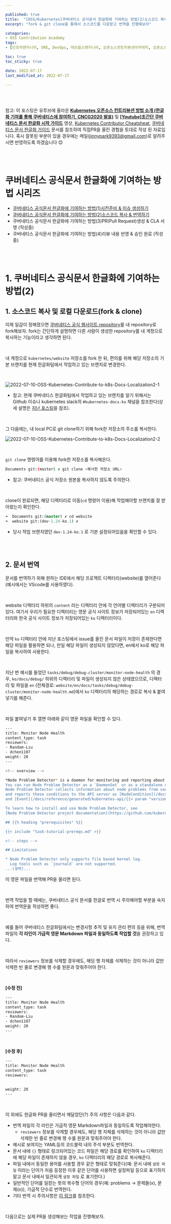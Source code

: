 ```yaml
---

published: true
title:  "[OSS/Kubernetes]쿠버네티스 공식문서 한글화에 기여하는 방법(2)소스코드 복사 & 번역하기"
excerpt: "fork & git clone을 통해서 소스코드를 다운받고 번역을 진행해보자"

categories:
- OSS Contribution Academy
tags:
- [인프라엔지니어, SRE, DevOps, 데브옵스엔지니어, 오픈소스컨트리뷰션아카데미, 오픈소스컨트리뷰션아카데미후기, 쿠버네티스한글화, 오픈소스컨트리뷰션방법, 쿠버네티스문서한글화, PR올리는법, 깃허브issue생성하는법, 깃소스코드다운 ]

toc: true
toc_sticky: true

date: 2022-07-17
last_modified_at: 2022-07-17

---
```


<br/><br/>

참고: 이 포스팅은 유투브에 올라온 **[Kubernetes 오픈소스 컨트리뷰션 방법 소개 (한글화 기여를 통해 쿠버네티스에 참여하기, CNCG2020 발표)](https://www.youtube.com/watch?v=2JiKkPv_IGs)** 및 **[[Youtube]초간단 쿠버네티스 문서 한글화 시작 가이드](https://www.youtube.com/watch?v=OTl8HBjxIhc)** 영상, [Kubernetes Contributor Cheatsheat](https://www.kubernetes.dev/docs/contributor-cheatsheet/), [쿠버네티스 문서 한글화 가이드](https://kubernetes.io/ko/docs/contribute/localization_ko/) 문서를 참조하여 직접PR을 올린 경험을 토대로 작성 된 자료입니다. 혹시 잘못된 부분이 있을 경우에는 메일(jinnypark9393@gmail.com)로 알려주시면 반영하도록 하겠습니다 😊

<br/><br/>

# 쿠버네티스 공식문서 한글화에 기여하는 방법 시리즈

- [쿠버네티스 공식문서 한글화에 기여하는 방법(1)사전준비 & 이슈 생성하기](https://jinnypark9393.github.io/oss%20contribution%20academy/OSS-Kubernetes-Contribute-to-k8s-Docs-Localization1/)
- [쿠버네티스 공식문서 한글화에 기여하는 방법(2)소스코드 복사 & 번역하기](https://jinnypark9393.github.io/oss%20contribution%20academy/OSS-Kubernetes-Contribute-to-k8s-Docs-Localization2/)
- 쿠버네티스 공식문서 한글화에 기여하는 방법(3)PR(Pull Request)생성 & CLA 서명 (작성중)
- 쿠버네티스 공식문서 한글화에 기여하는 방법(4)리뷰 내용 반영 & 승인 완료 (작성중)

<br/><br/>

# 1. 쿠버네티스 공식문서 한글화에 기여하는 방법(2)

## 1. 소스코드 복사 및 로컬 다운로드(fork & clone)

이제 일감이 정해졌으면 [쿠버네티스 공식 웹사이트 repository](https://github.com/kubernetes/website)를 내 repository로 fork해보자. fork는 간단하게 설명하면 다른 사람이 생성한 repository를 내 계정으로 복사하는 기능이라고 생각하면 된다.

<br/>

내 계정으로 `kubernetes/website` 저장소를 fork 한 뒤, 편의를 위해 해당 저장소의 기본 브랜치를 현재 한글화팀에서 작업하고 있는 브랜치로 변경한다.

<br/>

![2022-07-10-OSS-Kubernetes-Contribute-to-k8s-Docs-Localization2-1](/assets/images/2022-07-17-OSS-Kubernetes-Contribute-to-k8s-Docs-Localization2/2022-07-17-OSS-Kubernetes-Contribute-to-k8s-Docs-Localization2-1.png)

- 참고: 현재 쿠버네티스 한글화팀에서 작업하고 있는 브랜치를 알기 위해서는 Github 이슈나 kubernetes slack의 `#kubernetes-docs-ko` 채널을 참조한다(상세 설명은 [지난 포스팅](https://jinnypark9393.github.io/oss%20contribution%20academy/OSS-Kubernetes-Contribute-to-k8s-Docs-Localization1/)을 참조).

<br/>

그 다음에는, 내 local PC로 git clone하기 위해 fork한 저장소의 주소를 복사한다.

![2022-07-10-OSS-Kubernetes-Contribute-to-k8s-Docs-Localization2-2](/assets/images/2022-07-17-OSS-Kubernetes-Contribute-to-k8s-Docs-Localization2/2022-07-17-OSS-Kubernetes-Contribute-to-k8s-Docs-Localization2-2.png)

<br/>

`git clone` 명령어를 이용해 fork한 저장소를 복사해온다.

```bash
Documents git:(master) ✗ git clone <복사한 저장소 URL>
```

- 참고: 쿠버네티스 공식 저장소 원본을 복사하지 않도록 주의한다.

<br/>

clone이 완료되면, 해당 디렉터리로 이동(`cd` 명령어 이용)해 작업해야할 브랜치를 잘 받아왔는지 확인한다.

```sql
➜  Documents git:(master) ✗ cd website
➜  website git:(dev-1.24-ko.1) ✗ 
```

- 당시 작업 브랜치였던 `dev-1.24-ko.1` 로 기본 설정되어있음을 확인할 수 있다.

<br/><br/>

## 2. 문서 번역

문서를 번역하기 위해 원하는 IDE에서 해당 프로젝트 디렉터리(website)를 열어준다(예시에서는 VScode를 사용하였다).

<br/>

website 디렉터리 하위의 `content` 라는 디렉터리 안에 각 언어별 디렉터리가 구분되어있다. 여기서 우리가 필요한 디렉터리는 영문 공식 사이트 정보가 저장되어있는 `en` 디렉터리와 한국 공식 사이트 정보가 저장되어있는 `ko` 디렉터리이다.

<br/>

만약 `ko` 디렉터리 안에 지난 포스팅에서 issue를 올린 문서 파일이 저장이 존재한다면 해당 파일을 활용하면 되나, 만일 해당 파일이 생성되지 않았다면, en에서 ko로 해당 파일을 복사하여 사용한다.

<br/>

지난 번 예시를 들었던 `tasks/debug/debug-cluster/monitor-node-health` 의 경우, `ko/docs/debug/` 하위의 디렉터리 및 파일이 생성되지 않은 상태였으므로, 디렉터리 및 파일을 `en` (전체경로: `website/en/docs/tasks/debug/debug-cluster/monitor-node-health.md`)에서 `ko` 디렉터리의 해당하는 경로로 복사 & 붙여넣기를 해준다. 

<br/>

파일 붙여넣기 후 열면 아래와 같이 영문 파일을 확인할 수 있다.

```bash
---
title: Monitor Node Health
content_type: task
reviewers:
- Random-Liu
- dchen1107
weight: 20
---

<!-- overview -->

*Node Problem Detector* is a daemon for monitoring and reporting about a node's health.
You can run Node Problem Detector as a `DaemonSet` or as a standalone daemon.
Node Problem Detector collects information about node problems from various daemons
and reports these conditions to the API server as [NodeCondition](/docs/concepts/architecture/nodes/#condition)
and [Event](/docs/reference/generated/kubernetes-api/{{< param "version" >}}/#event-v1-core).

To learn how to install and use Node Problem Detector, see
[Node Problem Detector project documentation](https://github.com/kubernetes/node-problem-detector).

## {{% heading "prerequisites" %}}

{{< include "task-tutorial-prereqs.md" >}}

<!-- steps -->

## Limitations

* Node Problem Detector only supports file based kernel log.
  Log tools such as `journald` are not supported.
...(생략)...
```

이 영문 파일을 번역해 PR을 올리면 된다.

<br/>

번역 작업을 할 때에는, 쿠버네티스 공식 문서를 한글로 번역 시 주의해야할 부분을 숙지하여 번역문을 작성하면 좋다.

<br/>

예를 들어 쿠버네티스 한글화팀에서는 변경사항 추적 및 유지 관리 편의 등을 위해, 번역 파일의 **각 라인이 가급적 영문 Markdown 파일과 동일하도록 작업할 것**을 권장하고 있다.

<br/>

따라서 `reviewers` 정보를 삭제할 경우에도, 해당 행 자체를 삭제하는 것이 아니라 값만 삭제한 빈 줄로 변경해 행 수를 원문과 맞춰주어야 한다.

<br/>

**[수정 전]**

```bash
---
title: Monitor Node Health
content_type: task
reviewers:
- Random-Liu
- dchen1107
weight: 20
---
```

<br/>

**[수정 후]**

```bash
---
title: Monitor Node Health
content_type: task
reviewers:
  
  
weight: 20
---
```

<br/>

이 외에도 한글화 PR을 올리면서 깨달았던(?) 주의 사항은 다음과 같다.

- 번역 파일의 각 라인은 가급적 영문 Markdown파일과 동일하도록 작업해야한다.
    - `reviewers` 정보를 삭제할 경우에도, 해당 행 자체를 삭제하는 것이 아니라 값만 삭제한 빈 줄로 변경해 행 수를 원문과 맞춰주어야 한다.
- 예시로 보여지는 YAML등의 코드블럭 내의 주석 부분도 번역한다.
- 문서 내에 `{}` 형태로 링크되어있는 코드 파일은 해당 경로를 확인하여 `ko` 디렉터리에 해당 파일이 존재하지 않을 경우, `ko` 디렉터리의 해당 경로로 복사해준다.
- 파일 내에서 동일한 용어를 사용할 경우 같은 형태로 맞춰준다(예: 문서 내에 `설정 파일` 이라는 단어가 처음 등장한 이후 같은 단어를 사용하면 설정파일 등으로 표기하지 말고 문서 내에서 일관되게 `설정 파일` 로 표기한다.)
- 일반적인 단어를 일컫는 뜻의 복수형 단어의 경우(예: problems → 문제들(x), 문제(o)), 가급적 단수로 번역한다.
- 기타 번역 시 주의사항은 [이 링크](https://kubernetes.io/ko/docs/contribute/localization_ko/)를 참조한다.

<br/>

다음으로는 실제 PR을 생성해보는 작업을 진행해보자.

<br/><br/>